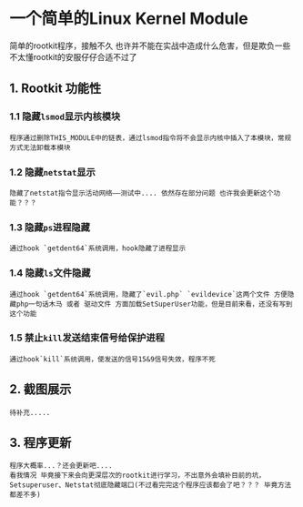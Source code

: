 # 一个简单的Linux Kernel Module
简单的rootkit程序，接触不久 也许并不能在实战中造成什么危害，但是欺负一些不太懂rootkit的安服仔仔合适不过了
## 1. Rootkit 功能性
### 1.1 隐藏`lsmod`显示内核模块
    程序通过删除THIS_MODULE中的链表，通过lsmod指令将不会显示内核中插入了本模块，常规方式无法卸载本模块
### 1.2 隐藏`netstat`显示
    隐藏了netstat指令显示活动网络——测试中.... 依然存在部分问题 也许我会更新这个功能？？？
### 1.3 隐藏`ps`进程隐藏
    通过hook `getdent64`系统调用，hook隐藏了进程显示
### 1.4 隐藏`ls`文件隐藏
    通过hook `getdent64`系统调用，隐藏了`evil.php` `evildevice`这两个文件 方便隐藏php一句话木马 或者 驱动文件 方面加载SetSuperUser功能，但是目前来看，还没有写到这个功能
### 1.5 禁止`kill`发送结束信号给保护进程
    通过hook`kill`系统调用，使发送的信号15&9信号失效，程序不死
## 2. 截图展示
    待补充.....
## 3. 程序更新
    程序大概率...？还会更新吧.... 
    看我情况 毕竟接下来会向更深层次的rootkit进行学习，不出意外会填补目前的坑，Setsuperuser、Netstat彻底隐藏端口(不过看完完这个程序应该都会了吧？？？ 毕竟方法都差不多)